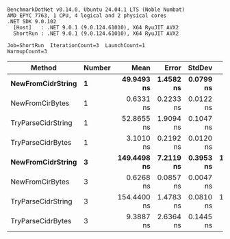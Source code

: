 ```

BenchmarkDotNet v0.14.0, Ubuntu 24.04.1 LTS (Noble Numbat)
AMD EPYC 7763, 1 CPU, 4 logical and 2 physical cores
.NET SDK 9.0.102
  [Host]   : .NET 9.0.1 (9.0.124.61010), X64 RyuJIT AVX2
  ShortRun : .NET 9.0.1 (9.0.124.61010), X64 RyuJIT AVX2

Job=ShortRun  IterationCount=3  LaunchCount=1  
WarmupCount=3  

```
| Method             | Number | Mean        | Error     | StdDev    | Min         | Max         | Allocated |
|------------------- |------- |------------:|----------:|----------:|------------:|------------:|----------:|
| **NewFromCidrString**  | **1**      |  **49.9493 ns** | **1.4582 ns** | **0.0799 ns** |  **49.8775 ns** |  **50.0354 ns** |         **-** |
| NewFromCirBytes    | 1      |   0.6331 ns | 0.2233 ns | 0.0122 ns |   0.6218 ns |   0.6461 ns |         - |
| TryParseCidrString | 1      |  52.8655 ns | 1.9094 ns | 0.1047 ns |  52.7486 ns |  52.9505 ns |         - |
| TryParseCidrBytes  | 1      |   3.1010 ns | 0.2192 ns | 0.0120 ns |   3.0871 ns |   3.1079 ns |         - |
| **NewFromCidrString**  | **3**      | **149.4498 ns** | **7.2119 ns** | **0.3953 ns** | **149.0714 ns** | **149.8601 ns** |         **-** |
| NewFromCirBytes    | 3      |   0.6268 ns | 0.0857 ns | 0.0047 ns |   0.6240 ns |   0.6323 ns |         - |
| TryParseCidrString | 3      | 154.4400 ns | 1.4783 ns | 0.0810 ns | 154.3676 ns | 154.5275 ns |         - |
| TryParseCidrBytes  | 3      |   9.3887 ns | 2.6364 ns | 0.1445 ns |   9.2578 ns |   9.5438 ns |         - |
